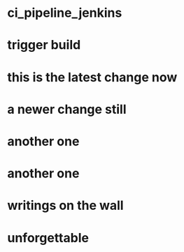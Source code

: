 # ci_pipeline_jenkins
# trigger build
# this is the latest change now
# a newer change still
# another one
# another one
# writings on the wall
# unforgettable
